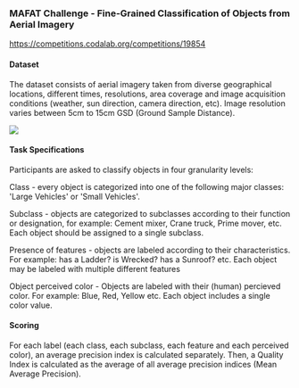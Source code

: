 ### MAFAT Challenge - Fine-Grained Classification of Objects from Aerial Imagery

https://competitions.codalab.org/competitions/19854

#### Dataset

The dataset consists of aerial imagery taken from diverse geographical locations, different times, resolutions, area coverage and image acquisition conditions (weather, sun direction, camera direction, etc). Image resolution varies between 5cm to 15cm GSD (Ground Sample Distance).

<img src=https://s3-us-west-2.amazonaws.com/codalab-webiks/Images/examples.jpg> </img>

#### Task Specifications
Participants are asked to classify objects in four granularity levels:

Class - every object is categorized into one of the following major classes: 'Large Vehicles' or 'Small Vehicles'.

Subclass - objects are categorized to subclasses according to their function or designation, for example: Cement mixer, Crane truck, Prime mover, etc. Each object should be assigned to a single subclass.

Presence of features - objects are labeled according to their characteristics. For example: has a Ladder? is Wrecked? has a Sunroof? etc. Each object may be labeled with multiple different features

Object perceived color - Objects are labeled with their (human) percieved color.  For example: Blue, Red, Yellow etc. Each object includes a single color value.

#### Scoring

For each label (each class, each subclass, each feature and each perceived color), an average precision index is calculated separately. Then, a Quality Index is calculated as the average of all average precision indices (Mean Average Precision).
